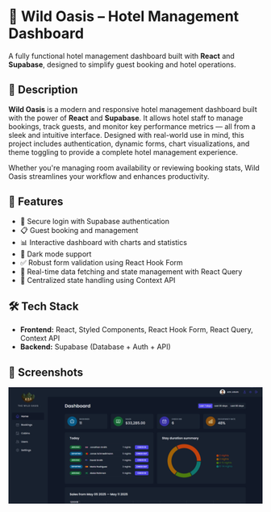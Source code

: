 # 🌴 Wild Oasis – Hotel Management Dashboard

A fully functional hotel management dashboard built with **React** and **Supabase**, designed to simplify guest booking and hotel operations.

## 📖 Description

**Wild Oasis** is a modern and responsive hotel management dashboard built with the power of **React** and **Supabase**. It allows hotel staff to manage bookings, track guests, and monitor key performance metrics — all from a sleek and intuitive interface. Designed with real-world use in mind, this project includes authentication, dynamic forms, chart visualizations, and theme toggling to provide a complete hotel management experience.

Whether you're managing room availability or reviewing booking stats, Wild Oasis streamlines your workflow and enhances productivity.

## 🧩 Features
- 🔐 Secure login with Supabase authentication  
- 📋 Guest booking and management  
- 📊 Interactive dashboard with charts and statistics  
- 🌙 Dark mode support  
- ✅ Robust form validation using React Hook Form  
- 🔄 Real-time data fetching and state management with React Query  
- 🧠 Centralized state handling using Context API

## 🛠 Tech Stack
- **Frontend:** React, Styled Components, React Hook Form, React Query, Context API  
- **Backend:** Supabase (Database + Auth + API)  

## 📸 Screenshots
<!-- Add screenshots or a demo GIF here if available -->
![Dashboard Screenshot](./src/data/img/The-wild-aosis.PNG)